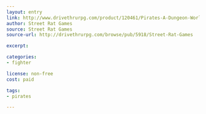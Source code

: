 ```yaml
---
layout: entry
link: http://www.drivethrurpg.com/product/120461/Pirates-A-Dungeon-World-Sourcebook
author: Street Rat Games
source: Street Rat Games
source-url: http://drivethrurpg.com/browse/pub/5918/Street-Rat-Games

excerpt:

categories:
- fighter

license: non-free
cost: paid

tags:
- pirates

---
```

